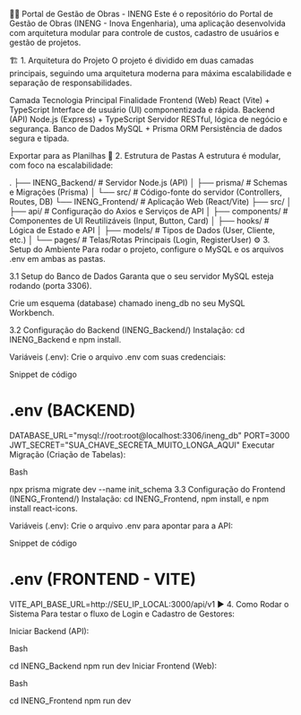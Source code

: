 👷‍♂️ Portal de Gestão de Obras - INENG
Este é o repositório do Portal de Gestão de Obras (INENG - Inova Engenharia), uma aplicação desenvolvida com arquitetura modular para controle de custos, cadastro de usuários e gestão de projetos.

🏗️ 1. Arquitetura do Projeto
O projeto é dividido em duas camadas principais, seguindo uma arquitetura moderna para máxima escalabilidade e separação de responsabilidades.

Camada	Tecnologia Principal	Finalidade
Frontend (Web)	React (Vite) + TypeScript	Interface de usuário (UI) componentizada e rápida.
Backend (API)	Node.js (Express) + TypeScript	Servidor RESTful, lógica de negócio e segurança.
Banco de Dados	MySQL + Prisma ORM	Persistência de dados segura e tipada.

Exportar para as Planilhas
📂 2. Estrutura de Pastas
A estrutura é modular, com foco na escalabilidade:

.
├── INENG_Backend/       # Servidor Node.js (API)
│   ├── prisma/          # Schemas e Migrações (Prisma)
│   └── src/             # Código-fonte do servidor (Controllers, Routes, DB)
└── INENG_Frontend/      # Aplicação Web (React/Vite)
    ├── src/
    │   ├── api/         # Configuração do Axios e Serviços de API
    │   ├── components/  # Componentes de UI Reutilizáveis (Input, Button, Card)
    │   ├── hooks/       # Lógica de Estado e API
    │   ├── models/      # Tipos de Dados (User, Cliente, etc.)
    │   └── pages/       # Telas/Rotas Principais (Login, RegisterUser)
⚙️ 3. Setup do Ambiente
Para rodar o projeto, configure o MySQL e os arquivos .env em ambas as pastas.

3.1 Setup do Banco de Dados
Garanta que o seu servidor MySQL esteja rodando (porta 3306).

Crie um esquema (database) chamado ineng_db no seu MySQL Workbench.

3.2 Configuração do Backend (INENG_Backend/)
Instalação: cd INENG_Backend e npm install.

Variáveis (.env): Crie o arquivo .env com suas credenciais:

Snippet de código

# .env (BACKEND)
DATABASE_URL="mysql://root:root@localhost:3306/ineng_db" 
PORT=3000
JWT_SECRET="SUA_CHAVE_SECRETA_MUITO_LONGA_AQUI"
Executar Migração (Criação de Tabelas):

Bash

npx prisma migrate dev --name init_schema
3.3 Configuração do Frontend (INENG_Frontend/)
Instalação: cd INENG_Frontend, npm install, e npm install react-icons.

Variáveis (.env): Crie o arquivo .env para apontar para a API:

Snippet de código

# .env (FRONTEND - VITE)
VITE_API_BASE_URL=http://SEU_IP_LOCAL:3000/api/v1 
▶️ 4. Como Rodar o Sistema
Para testar o fluxo de Login e Cadastro de Gestores:

Iniciar Backend (API):

Bash

cd INENG_Backend
npm run dev
Iniciar Frontend (Web):

Bash

cd INENG_Frontend
npm run dev
